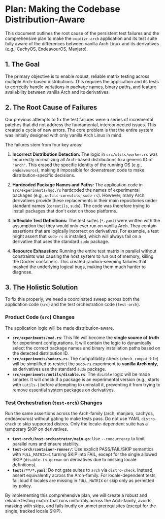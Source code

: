 # Plan: Making the Codebase Distribution-Aware

This document outlines the root cause of the persistent test failures and the comprehensive plan to make the `oxidizr-arch` application and its test suite fully aware of the differences between vanilla Arch Linux and its derivatives (e.g., CachyOS, EndeavourOS, Manjaro).

## 1. The Goal

The primary objective is to enable robust, reliable matrix testing across multiple Arch-based distributions. This requires the application and its tests to correctly handle variations in package names, binary paths, and feature availability between vanilla Arch and its derivatives.

## 2. The Root Cause of Failures

Our previous attempts to fix the test failures were a series of incremental patches that did not address the fundamental, interconnected issues. This created a cycle of new errors. The core problem is that the entire system was initially designed with only vanilla Arch Linux in mind.

The failures stem from four key areas:

1.  **Incorrect Distribution Detection:** The logic in `src/utils/worker.rs` was incorrectly normalizing all Arch-based distributions to a generic ID of `"arch"`. This erased the specific identity of the running OS (e.g., `endeavouros`), making it impossible for downstream code to make distribution-specific decisions.

2.  **Hardcoded Package Names and Paths:** The application code in `src/experiments/mod.rs` hardcoded the names of experimental packages (e.g., `uutils-coreutils`, `sudo-rs`). However, many Arch derivatives provide these replacements in their main repositories under standard names (`coreutils`, `sudo`). The code was therefore trying to install packages that don't exist on those platforms.

3.  **Inflexible Test Definitions:** The test suites (`*.yaml`) were written with the assumption that they would only ever run on vanilla Arch. They contain assertions that are logically incorrect on derivatives. For example, a test might assert that `sudo-rs` is installed, which will always fail on a derivative that uses the standard `sudo` package.

4.  **Resource Exhaustion:** Running the entire test matrix in parallel without constraints was causing the host system to run out of memory, killing the Docker containers. This created random-seeming failures that masked the underlying logical bugs, making them much harder to diagnose.

## 3. The Holistic Solution

To fix this properly, we need a coordinated sweep across both the application code (`src`) and the test orchestration code (`test-orch`).

### Product Code (`src`) Changes

The application logic will be made distribution-aware.

-   **`src/experiments/mod.rs`**: This file will become the **single source of truth** for experiment configurations. It will contain the logic to dynamically select the correct package names and binary installation paths based on the detected distribution ID.
-   **`src/experiments/sudors.rs`**: The compatibility check (`check_compatible`) will be simplified to restrict the `sudo-rs` experiment to **vanilla Arch only**, as derivatives use the standard `sudo` package.
-   **`src/experiments/uutils/disable.rs`**: The `disable` logic will be made smarter. It will check if a package is an experimental version (e.g., starts with `uutils-`) before attempting to uninstall it, preventing it from trying to remove essential system packages on derivatives.

### Test Orchestration (`test-orch`) Changes

Run the same assertions across the Arch-family (arch, manjaro, cachyos, endeavouros) without gating to make tests pass. Do not use YAML `distro-check` to skip supported distros. Only the locale-dependent suite has a temporary SKIP on derivatives.

-  **`test-orch/host-orchestrator/main.go`**: Use `--concurrency` to limit parallel runs and ensure stability.
-  **`test-orch/container-runner/`**: Use explicit PASS/FAIL/SKIP semantics with `FULL_MATRIX=1` turning SKIP into FAIL, except for the single allowed SKIP (`disable-in-german` on derivatives due to missing locale definitions).
-  **`tests/**/*.yaml`**: Do not gate suites to `arch` via `distro-check`. Instead, assert equivalently across the Arch-family. For locale-dependent tests, fail loud if locales are missing in `FULL_MATRIX` or skip only as permitted by policy.

By implementing this comprehensive plan, we will create a robust and reliable testing matrix that runs uniformly across the Arch-family, avoids masking with skips, and fails loudly on unmet prerequisites (except for the single, tracked locale SKIP).
